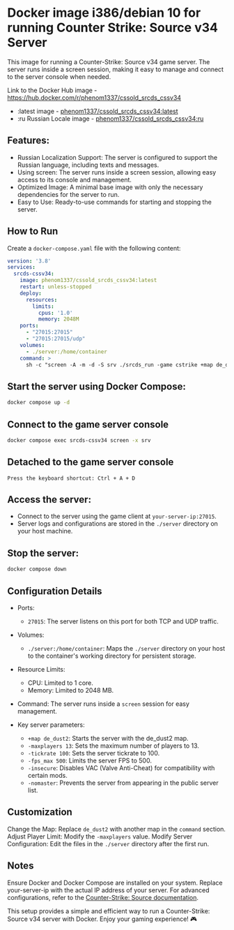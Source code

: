 # Docker image i386/debian 10 for running Counter Strike: Source v34 Server

This image for running a Counter-Strike: Source v34 game server. The server runs inside a screen session, making it easy to manage and connect to the server console when needed.

Link to the Docker Hub image - https://hub.docker.com/r/phenom1337/cssold_srcds_cssv34
- :latest image - [phenom1337/cssold_srcds_cssv34:latest](https://hub.docker.com/layers/phenom1337/cssold_srcds_cssv34/latest/images/sha256-9bfe93a539fb504afa6939c650d75bca7a6969c67805d28e491990d5f7471cb2?tab=layers)
- :ru Russian Locale image - [phenom1337/cssold_srcds_cssv34:ru](https://hub.docker.com/layers/phenom1337/cssold_srcds_cssv34/ru/images/sha256-a8884e84b5e7be8ad7dfdd10a4288071972fbdfe7874eed8863e6b4817e9605a)

## Features:
- Russian Localization Support: The server is configured to support the Russian language, including texts and messages.
- Using screen: The server runs inside a screen session, allowing easy access to its console and management.
- Optimized Image: A minimal base image with only the necessary dependencies for the server to run.
- Easy to Use: Ready-to-use commands for starting and stopping the server.

## How to Run
Create a ```docker-compose.yaml``` file with the following content:

```yaml
version: '3.8'
services:
  srcds-cssv34:
    image: phenom1337/cssold_srcds_cssv34:latest
    restart: unless-stopped
    deploy:
      resources:
        limits:
          cpus: '1.0'
          memory: 2048M
    ports:
      - "27015:27015"
      - "27015:27015/udp"
    volumes:
      - ./server:/home/container
    command: >
      sh -c "screen -A -m -d -S srv ./srcds_run -game cstrike +map de_dust2 -ip 0.0.0.0 -port 27015 +tv_port 27016 -maxplayers 13 +sv_pure 2 -insecure -debug -condebug -localcser -nomaster -tickrate 100 -fps_max 500 -usercon; while true; do sleep 1; done"
```

## Start the server using Docker Compose:

```bash
docker compose up -d
```

## Connect to the game server console

```bash
docker compose exec srcds-cssv34 screen -x srv
```

## Detached to the game server console
```
Press the keyboard shortcut: Ctrl + A + D
```

## Access the server:
- Connect to the server using the game client at ```your-server-ip:27015```.
- Server logs and configurations are stored in the ```./server``` directory on your host machine.

## Stop the server:

```bash
docker compose down
```
## Configuration Details

- Ports:
    - ```27015```: The server listens on this port for both TCP and UDP traffic.

- Volumes:
    - ```./server:/home/container```: Maps the ```./server``` directory on your host to the container's working directory for persistent storage.

- Resource Limits:
    - CPU: Limited to 1 core.
    - Memory: Limited to 2048 MB.

- Command:
    The server runs inside a ```screen``` session for easy management.

- Key server parameters:
    - ```+map de_dust2```: Starts the server with the de_dust2 map.
    - ```-maxplayers 13```: Sets the maximum number of players to 13.
    - ```-tickrate 100```: Sets the server tickrate to 100.
    - ```-fps_max 500```: Limits the server FPS to 500.
    - ```-insecure```: Disables VAC (Valve Anti-Cheat) for compatibility with certain mods.
    - ```-nomaster```: Prevents the server from appearing in the public server list.

## Customization

Change the Map: Replace ```de_dust2``` with another map in the ```command``` section.
Adjust Player Limit: Modify the ```-maxplayers``` value.
Modify Server Configuration: Edit the files in the ```./server``` directory after the first run.

## Notes
Ensure Docker and Docker Compose are installed on your system.
Replace your-server-ip with the actual IP address of your server.
For advanced configurations, refer to the [Counter-Strike: Source documentation](https://developer.valvesoftware.com/wiki/Counter-Strike:_Source).

This setup provides a simple and efficient way to run a Counter-Strike: Source v34 server with Docker. Enjoy your gaming experience! 🎮
